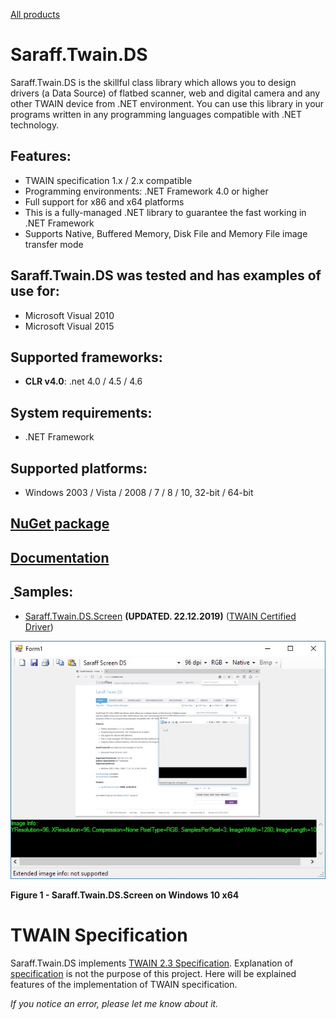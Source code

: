 [All products](../)
# Saraff.Twain.DS
Saraff.Twain.DS is the skillful class library which allows you to design drivers (a Data Source) of flatbed scanner, web and digital camera and any other TWAIN device from .NET environment. You can use this library in your programs written in any programming languages compatible with .NET technology. 
## Features:
* TWAIN specification 1.x / 2.x compatible
* Programming environments: .NET Framework 4.0 or higher
* Full support for x86 and x64 platforms
* This is a fully-managed .NET library to guarantee the fast working in .NET Framework
* Supports Native, Buffered Memory, Disk File and Memory File image transfer mode
## Saraff.Twain.DS was tested and has examples of use for:
* Microsoft Visual 2010
* Microsoft Visual 2015
## Supported frameworks:
* **CLR v4.0**: .net 4.0 / 4.5 / 4.6
## System requirements:
* .NET Framework
## Supported platforms:
* Windows 2003 / Vista / 2008 / 7 / 8 / 10, 32-bit / 64-bit

## [NuGet package](https://www.nuget.org/packages/Saraff.Twain.DS/)
## [Documentation](./wiki/)

## [&nbsp;](#samples)Samples:
* [Saraff.Twain.DS.Screen](./download/Saraff.Twain.DS.Screen_1.0.2.690.zip) **(UPDATED. 22.12.2019)** ([TWAIN Certified Driver](https://resource.twain.org/twain-certified-drivers/entry/1536/))

![](./content/Home_Saraff.Twain.DS.Screen.jpg)

**Figure 1 - Saraff.Twain.DS.Screen on Windows 10 x64**

# TWAIN Specification 
Saraff.Twain.DS implements [TWAIN 2.3 Specification](http://twain.org/specification). Explanation of [specification](http://twain.org/specification) is not the purpose of this project. Here will be explained features of the implementation of TWAIN specification.


_If you notice an error, please let me know about it._
